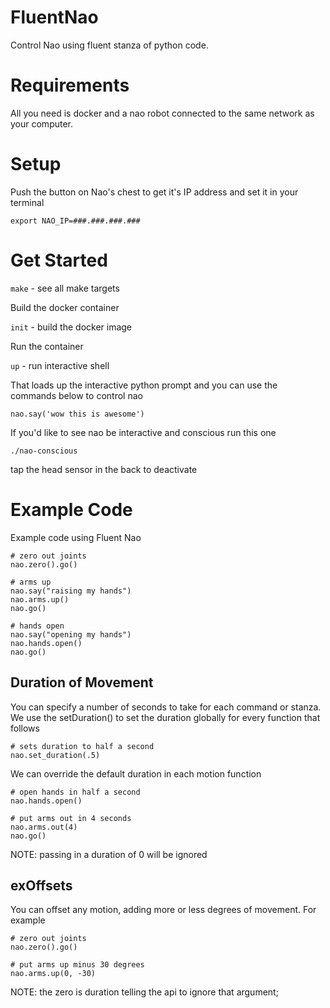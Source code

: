 # FluentNao

Control Nao using fluent stanza of python code.

# Requirements

All you need is docker and a nao robot connected to the same network as your computer.

# Setup

Push the button on Nao's chest to get it's IP address and set it in your terminal

```
export NAO_IP=###.###.###.###
```

# Get Started

`make`   - see all make targets

Build the docker container

`init` - build the docker image

Run the container

`up`  - run interactive shell

That loads up the interactive python prompt and you can use the commands below to control nao

    nao.say('wow this is awesome')

If you'd like to see nao be interactive and conscious run this one

    ./nao-conscious

tap the head sensor in the back to deactivate

# Example Code

Example code using Fluent Nao

    # zero out joints
    nao.zero().go()

    # arms up
    nao.say("raising my hands") 
    nao.arms.up()
    nao.go() 
 
    # hands open
    nao.say("opening my hands") 
    nao.hands.open()
    nao.go() 

## Duration of Movement

You can specify a number of seconds to take for each command or stanza. We use the setDuration() to set the duration globally for every function that follows

    # sets duration to half a second 
    nao.set_duration(.5)

We can override the default duration in each motion function

    # open hands in half a second
    nao.hands.open()

    # put arms out in 4 seconds
    nao.arms.out(4)
    nao.go()

NOTE: passing in a duration of 0 will be ignored

## exOffsets

You can offset any motion, adding more or less degrees of movement.  For example

    # zero out joints
    nao.zero().go()

    # put arms up minus 30 degrees
    nao.arms.up(0, -30)

NOTE: the zero is duration telling the api to ignore that argument;

